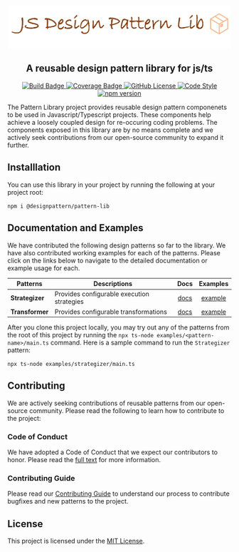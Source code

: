![Pattern Lib Banner](docs/pattern-lib.png)

<h2 align="center">A reusable design pattern library for js/ts</h2>
<p align="center">
    <a href="https://github.com/crupakheti/pattern-lib/actions/workflows/node.js.yml?query=workflow%3A%22Node.js+CI%22+branch%3Amain++">
        <img alt="Build Badge" src="https://github.com/crupakheti/pattern-lib/actions/workflows/node.js.yml/badge.svg"></img>
    </a>
    <a href="https://github.com/crupakheti/pattern-lib/actions/workflows/node.js.yml?query=workflow%3A%22Node.js+CI%22+branch%3Amain++">
        <img alt="Coverage Badge" src="https://img.shields.io/endpoint?url=https://gist.githubusercontent.com/crupakheti/d551fd551fb6cb3687e1e775e627e039/raw/pattern-lib__heads_main.json"></img>
    </a>
    <a href="https://github.com/crupakheti/pattern-lib/blob/main/LICENSE">
        <img alt="GitHub License" src="https://img.shields.io/badge/License-MIT-blue.svg"></img>
    </a>
    <a href="https://github.com/prettier/prettier">
        <img alt="Code Style" src="https://img.shields.io/badge/Code_Style-prettier-ff69b4.svg?style=flat-square"></img>
    </a>
    <a href="https://www.npmjs.com/package/@designpattern/pattern-lib">
        <img alt="npm version" src="https://img.shields.io/npm/v/@designpattern/pattern-lib.svg?style=flat-square">
    </a>
</p>

The Pattern Library project provides reusable design pattern componenets to be used in Javascript/Typescript projects. These components help achieve a loosely coupled design for re-occuring coding problems. The components exposed in this library are by no means complete and we actively seek contributions from our open-source community to expand it further.

## Installlation

You can use this library in your project by running the following at your project root:

```
npm i @designpattern/pattern-lib
```

## Documentation and Examples

We have contributed the following design patterns so far to the library. We have also contributed working examples for each of the patterns. Please click on the links below to navigate to the detailed documentation or example usage for each.

| Patterns        | Descriptions                               |           Docs           |            Examples             |
| --------------- | ------------------------------------------ | :----------------------: | :-----------------------------: |
| **Strategizer** | Provides configurable execution strategies | [docs](docs/strategizer) | [example](examples/strategizer) |
| **Transformer** | Provides configurable transformations      | [docs](docs/transformer) | [example](examples/transformer) |

After you clone this project locally, you may try out any of the patterns from the root of this project by running the `npx ts-node examples/<pattern-name>/main.ts` command. Here is a sample command to run the `Strategizer` pattern:

```
npx ts-node examples/strategizer/main.ts
```

## Contributing

We are actively seeking contributions of reusable patterns from our open-source community. Please read the following to learn how to contribute to the project:

### Code of Conduct

We have adopted a Code of Conduct that we expect our contributors to honor. Please read the [full text](CODE_OF_CONDUCT.md) for more information.

### Contributing Guide

Please read our [Contributing Guide](CONTRIBUTING.md) to understand our process to contribute bugfixes and new patterns to the project.

## License

This project is licensed under the [MIT License](LICENSE).
